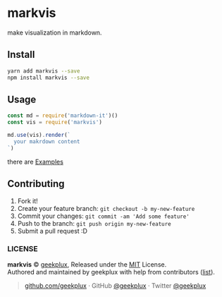 # markvis

make visualization in markdown.

## Install

```bash
yarn add markvis --save
npm install markvis --save
```

## Usage

```js
const md = require('markdown-it')()
const vis = require('markvis')

md.use(vis).render(`
  your makrdown content
`)
```

there are [Examples](./test/test.js)

## Contributing

1. Fork it!
2. Create your feature branch: `git checkout -b my-new-feature`
3. Commit your changes: `git commit -am 'Add some feature'`
4. Push to the branch: `git push origin my-new-feature`
5. Submit a pull request :D


### LICENSE

**markvis** © [geekplux](https://github.com/geekplux), Released under the [MIT](./LICENSE) License.<br>
Authored and maintained by geekplux with help from contributors ([list](https://github.com/geekplux/markvis/contributors)).

> [github.com/geekplux](https://github.com/geekplux) · GitHub [@geekplux](https://github.com/geekplux) · Twitter [@geekplux](https://twitter.com/geekplux)
